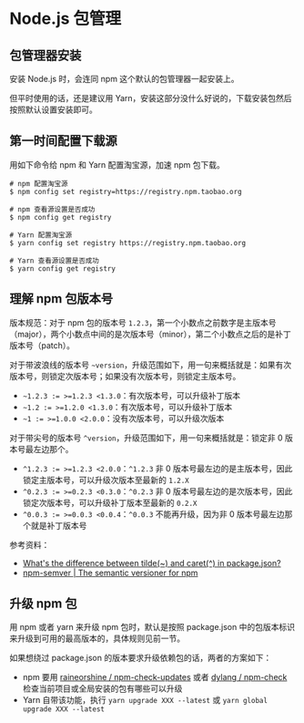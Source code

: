 # Node.js 包管理

## 包管理器安装

安装 Node.js 时，会连同 npm 这个默认的包管理器一起安装上。

但平时使用的话，还是建议用 Yarn，安装这部分没什么好说的，下载安装包然后按照默认设置安装即可。

## 第一时间配置下载源

用如下命令给 npm 和 Yarn 配置淘宝源，加速 npm 包下载。

```shell
# npm 配置淘宝源
$ npm config set registry=https://registry.npm.taobao.org

# npm 查看源设置是否成功
$ npm config get registry

# Yarn 配置淘宝源
$ yarn config set registry https://registry.npm.taobao.org

# Yarn 查看源设置是否成功
$ yarn config get registry
```

## 理解 npm 包版本号

版本规范：对于 npm 包的版本号 `1.2.3`，第一个小数点之前数字是主版本号（major），两个小数点中间的是次版本号（minor），第二个小数点之后的是补丁版本号（patch）。

对于带波浪线的版本号 `~version`，升级范围如下，用一句来概括就是：如果有次版本号，则锁定次版本号；如果没有次版本号，则锁定主版本号。

- `~1.2.3 := >=1.2.3 <1.3.0`：有次版本号，可以升级补丁版本
- `~1.2 := >=1.2.0 <1.3.0`：有次版本号，可以升级补丁版本
- `~1 := >=1.0.0 <2.0.0`：没有次版本号，可以升级次版本

对于带尖号的版本号 `^version`，升级范围如下，用一句来概括就是：锁定非 0 版本号最左边那个。

- `^1.2.3 := >=1.2.3 <2.0.0`：`^1.2.3` 非 0 版本号最左边的是主版本号，因此锁定主版本号，可以升级次版本至最新的 `1.2.X`
- `^0.2.3 := >=0.2.3 <0.3.0`：`^0.2.3` 非 0 版本号最左边的是次版本号，因此锁定次版本号，可以升级补丁版本至最新的 `0.2.X`
- `^0.0.3 := >=0.0.3 <0.0.4`：`^0.0.3` 不能再升级，因为非 0 版本号最左边那个就是补丁版本号

参考资料：

- [What's the difference between tilde(~) and caret(^) in package.json?](https://stackoverflow.com/questions/22343224/whats-the-difference-between-tilde-and-caret-in-package-json)
- [npm-semver | The semantic versioner for npm](https://docs.npmjs.com/misc/semver)

## 升级 npm 包

用 npm 或者 yarn 来升级 npm 包时，默认是按照 package.json 中的包版本标识来升级到可用的最高版本的，具体规则见前一节。

如果想绕过 package.json 的版本要求升级依赖包的话，两者的方案如下：

- npm 要用 [raineorshine / npm-check-updates](https://github.com/raineorshine/npm-check-updates) 或者 [dylang / npm-check](https://github.com/dylang/npm-check) 检查当前项目或全局安装的包有哪些可以升级
- Yarn 自带该功能，执行 `yarn upgrade XXX --latest` 或 `yarn global upgrade XXX --latest`

